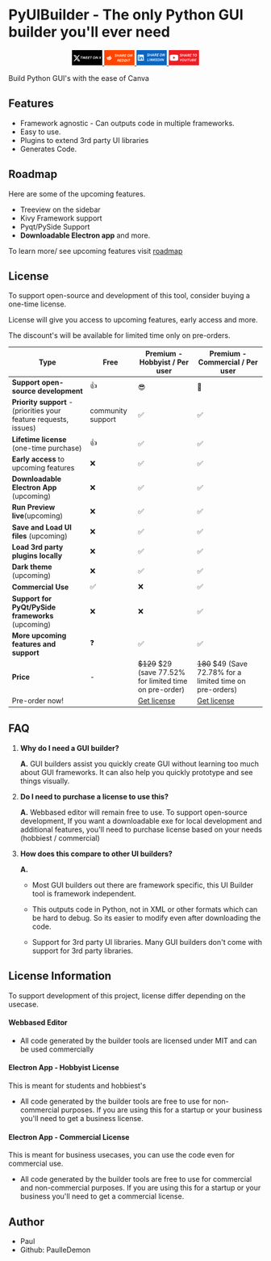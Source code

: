 # PyUIBuilder - The only Python GUI builder you'll ever need

<p align="center">
    <a href="https://twitter.com/share?url=https://github.com/PaulleDemon/tkbuilder&text=Check out PyUIBuilder tool">
        <img src="./assets/share/1.png" height="30" />
    </a>
    <a href="https://www.reddit.com/submit?url=https://github.com/PaulleDemon/tkbuilder&title=Check out PyUIBuilder tool">
        <img src="./assets/share/4.png" height="30" />
    </a>
    <a href="https://www.linkedin.com/shareArticle?mini=true&url=https://github.com/PaulleDemon/tkbuilder&title=check out PyUIBuilder tool">
        <img src="./assets/share/2.png" height="30" />
    </a>
    <a href="https://youtube.com/">
        <img src="./assets/share/3.png" height="30" />
    </a>
</p>

Build Python GUI's with the ease of Canva



## Features
* Framework agnostic - Can outputs code in multiple frameworks.
* Easy to use.
* Plugins to extend 3rd party UI libraries
* Generates Code.

## Roadmap
Here are some of the upcoming features.
* Treeview on the sidebar
* Kivy Framework support
* Pyqt/PySide Support
* **Downloadable Electron app** and more.

To learn more/ see upcoming features visit [roadmap](./roadmap.md) 


## License

To support open-source and development of this tool, consider buying a one-time license.

License will give you access to upcoming features, early access and more.

The discount's will be available for limited time only on pre-orders.

| Type                                                              | Free              | Premium - Hobbyist / Per user                            | Premium - Commercial / Per user                            |
|-------------------------------------------------------------------|-------------------|----------------------------------------------------------|------------------------------------------------------------|
| **Support open-source development**                               | 👍️                 | 😎                                                        | 🚀                                                          |
| **Priority support** - (priorities your feature requests, issues) | community support | ✅                                                        | ✅                                                          |
| **Lifetime license** (one-time  purchase)                         | 👍️                 | ✅                                                        | ✅                                                          |
| **Early access** to upcoming features                             | ❌                 | ✅                                                        | ✅                                                          |
| **Downloadable Electron App** (upcoming)                          | ❌                 | ✅                                                        | ✅                                                          |
| **Run Preview live**(upcoming)                                    | ❌                 | ✅                                                        | ✅                                                          |
| **Save and Load UI files** (upcoming)                             | ❌                 | ✅                                                        | ✅                                                          |
| **Load 3rd party plugins locally**                                | ❌                 | ✅                                                        | ✅                                                          |
| **Dark theme** (upcoming)                                         | ❌                 | ✅                                                        | ✅                                                          |
| **Commercial Use**                                                | ✅                 | ❌                                                        | ✅                                                          |
| **Support for PyQt/PySide frameworks** (upcoming)                 | ❌                 | ❌                                                        | ✅                                                          |
| **More upcoming features and support**                            | ❓️                 | ✅                                                        | ✅                                                          |
| **Price**                                                         | -                 | ~~$129~~ $29 (save 77.52% for limited time on pre-order) | ~~180~~ $49 (Save 72.78% for a limited time on pre-orders) |
| Pre-order now!                                                    |                   | [Get license]()                                          | [Get license]()                                            |


## FAQ


1. **Why do I need a GUI builder?**
    
    **A.** GUI builders assist you quickly create GUI without learning too much about GUI frameworks. It can also help you quickly prototype and see things visually. 

2. **Do I need to purchase a license to use this?**

   **A.** Webbased editor will remain free to use. To support open-source development, If you want a downloadable exe for local development and additional features, you'll need to purchase license based on your needs (hobbiest / commercial)

3. **How does this compare to other UI builders?**

   **A.** 
   * Most GUI builders out there are framework specific, this UI Builder tool is framework independent.

   * This outputs code in Python, not in XML or other formats which can be hard to debug. So its easier to modify even after downloading the code.

   * Support for 3rd party UI libraries. Many GUI builders don't come with support for 3rd party libraries. 

## License Information

To support development of this project, license differ depending on the usecase.

#### Webbased Editor
* All code generated by the builder tools  are licensed under MIT and can be used commercially

#### Electron App - Hobbyist License
This is meant for students and hobbiest's
* All code generated by the builder tools are free to use for non-commercial purposes. If you are using 
  this for a startup or your business you'll need to get a business license.

#### Electron App - Commercial License
This is meant for business usecases, you can use the code even for commercial use.
* All code generated by the builder tools are free to use for commercial and non-commercial purposes. If you are using this for a startup or your business you'll need to get a commercial license.



## Author
* Paul
* Github: PaulleDemon